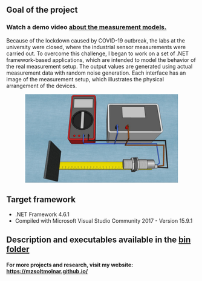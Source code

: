 ## Goal of the project

### Watch a demo video [about the measurement models.](https://youtu.be/Uvth-PDN3w4)

Because of the lockdown caused by COVID-19 outbreak, the labs at the university were closed, where the industrial sensor measurements were carried out. To overcome this challenge, I began to work on a set of .NET framework-based applications, which are intended to model the behavior of the real measurement setup. The output values are generated using actual measurement data with random noise generation. Each interface has an image of the measurement setup, which illustrates the physical arrangement of the devices.


<p align="center">
<img width=80% height=80% src="/resources/github-cover.jpg">
</p>

## Target framework
- .NET Framework 4.6.1
- Compiled with Microsoft Visual Studio Community 2017 - Version 15.9.1 



## Description and executables available in the [bin folder](https://github.com/zsoltmo/Measurement-Modeling/tree/master/bin)

#### For more projects and research, visit my website: https://mzsoltmolnar.github.io/
 
